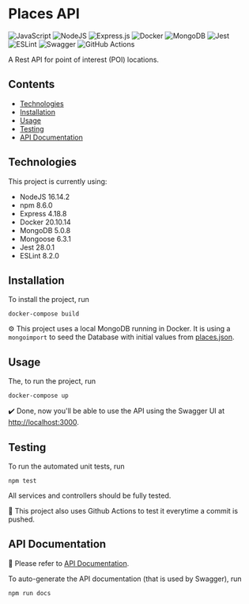 # Places API
![JavaScript](https://img.shields.io/badge/javascript-%23323330.svg?style=for-the-badge&logo=javascript&logoColor=%23F7DF1E)
![NodeJS](https://img.shields.io/badge/node.js-6DA55F?style=for-the-badge&logo=node.js&logoColor=white)
![Express.js](https://img.shields.io/badge/express.js-%23404d59.svg?style=for-the-badge&logo=express&logoColor=%2361DAFB)
![Docker](https://img.shields.io/badge/docker-%230db7ed.svg?style=for-the-badge&logo=docker&logoColor=white)
![MongoDB](https://img.shields.io/badge/MongoDB-%234ea94b.svg?style=for-the-badge&logo=mongodb&logoColor=white)
![Jest](https://img.shields.io/badge/-jest-%23C21325?style=for-the-badge&logo=jest&logoColor=white)
![ESLint](https://img.shields.io/badge/ESLint-4B3263?style=for-the-badge&logo=eslint&logoColor=white)
![Swagger](https://img.shields.io/badge/-Swagger-%23Clojure?style=for-the-badge&logo=swagger&logoColor=white)
![GitHub Actions](https://img.shields.io/badge/github%20actions-%232671E5.svg?style=for-the-badge&logo=githubactions&logoColor=white)

A Rest API for point of interest (POI) locations.

## Contents
 - [Technologies](#technologies)
 - [Installation](#installation)
 - [Usage](#usage)
 - [Testing](#testing)
 - [API Documentation](#api-documentation)

## Technologies

This project is currently using:

 - NodeJS 16.14.2
 - npm 8.6.0
 - Express 4.18.8
 - Docker 20.10.14
 - MongoDB 5.0.8
 - Mongoose 6.3.1
 - Jest 28.0.1
 - ESLint 8.2.0

## Installation

To install the project, run

    docker-compose build

:gear: This project uses a local MongoDB running in Docker. It is using a `mongoimport` to seed the Database with initial values from [places.json](/mongo_seed/places.json).

## Usage

The, to run the project, run

    docker-compose up

:heavy_check_mark: Done, now you'll be able to use the API using the Swagger UI at [http://localhost:3000](http://localhost:3000/).

## Testing

To run the automated unit tests, run

    npm test

All services and controllers should be fully tested.

:robot: This project also uses Github Actions to test it everytime a commit is pushed.

## API Documentation

:rocket: Please refer to [API Documentation](./ApiDocumentation.md).

To auto-generate the API documentation (that is used by Swagger), run

    npm run docs
